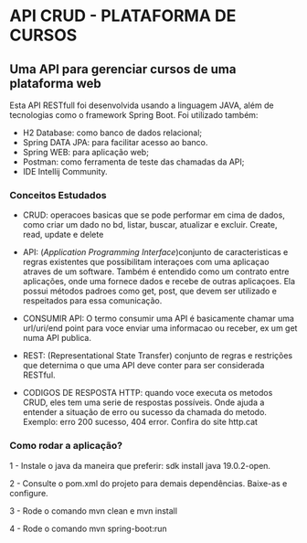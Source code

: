 # API CRUD - PLATAFORMA DE CURSOS

## Uma API para gerenciar cursos de uma plataforma web 

Esta API RESTfull foi desenvolvida usando a linguagem JAVA, além de tecnologias como o framework Spring Boot.
Foi utilizado também: 
- H2 Database: como banco de dados relacional;
- Spring DATA JPA: para facilitar acesso ao banco.
- Spring WEB: para aplicação web;
- Postman: como ferramenta de teste das chamadas da API;
- IDE Intellij Community.

### Conceitos Estudados
- CRUD: operacoes basicas que se pode performar em cima de dados, como criar um dado no bd, listar, buscar, atualizar e excluir.
  Create, read, update e delete

- API: (*Application Programming Interface*)conjunto de caracteristicas e regras existentes que possibilitam interaçoes com uma aplicaçao atraves de um software. Também é entendido como um contrato entre aplicações, onde uma fornece dados e recebe de outras aplicaçoes. Ela possui métodos padroes como get, post, que devem ser utilizado e respeitados para essa comunicação.
- CONSUMIR API: O termo consumir uma API é basicamente chamar uma url/uri/end point para voce enviar uma informacao ou receber, ex um get numa API publica.
 
- REST: (Representational State Transfer) conjunto de regras e restrições que deternima o que uma API deve conter para ser considerada RESTful.
- CODIGOS DE RESPOSTA HTTP: quando voce executa os metodos CRUD, eles tem uma serie de respostas possíveis. Onde ajuda a entender a situação de erro ou sucesso da chamada do metodo. Exemplo:  erro 200 sucesso, 404 error. Confira do site http.cat

### Como rodar a aplicação?
1 - Instale o java da maneira que preferir: sdk install java 19.0.2-open.

2 - Consulte o pom.xml do projeto para demais dependências. Baixe-as e configure.

3 - Rode o comando mvn clean e mvn install

4 - Rode o comando mvn spring-boot:run